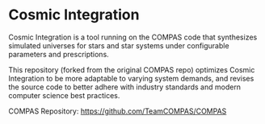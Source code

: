 # Cosmic Integration
Cosmic Integration is a tool running on the COMPAS code that synthesizes simulated universes for stars and star systems under configurable parameters and prescriptions.

This repository (forked from the original COMPAS repo) optimizes Cosmic Integration to be more adaptable to varying system demands, and revises the source code to better adhere with industry standards and modern computer science best practices.

COMPAS Repository: https://github.com/TeamCOMPAS/COMPAS
